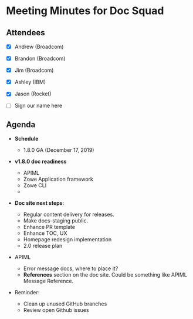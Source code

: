 # Meeting Minutes for Doc Squad

## Attendees

- [x] Andrew (Broadcom) 
- [x] Brandon (Broadcom)
- [x] Jim (Broadcom)
- [x] Ashley (IBM)
- [x] Jason (Rocket) 
- [ ] Sign our name here


## Agenda 

- **Schedule**
   - 1.8.0 GA (December 17, 2019)

- **v1.8.0 doc readiness**
   - APIML
   - Zowe Application framework
   - Zowe CLI
   - 

- **Doc site next steps**: 
  - Regular content delivery for releases. 
  - Make docs-staging public. 
  - Enhance PR template
  - Enhance TOC, UX
  - Homepage redesign implementation
  - 2.0 release plan

- APIML
  - Error message docs, where to place it? 
  - **References** section on the doc site. Could be something like APIML Message Reference.



- Reminder: 
    - Clean up unused GitHub branches
    - Review open Github issues















